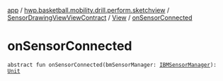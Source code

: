 [app](../../../index.md) / [hwp.basketball.mobility.drill.perform.sketchview](../../index.md) / [SensorDrawingViewViewContract](../index.md) / [View](index.md) / [onSensorConnected](.)

# onSensorConnected

`abstract fun onSensorConnected(bmSensorManager: `[`IBMSensorManager`](../../../hwp.basketball.mobility.device.sensor/-i-b-m-sensor-manager/index.md)`): `[`Unit`](https://kotlinlang.org/api/latest/jvm/stdlib/kotlin/-unit/index.html)